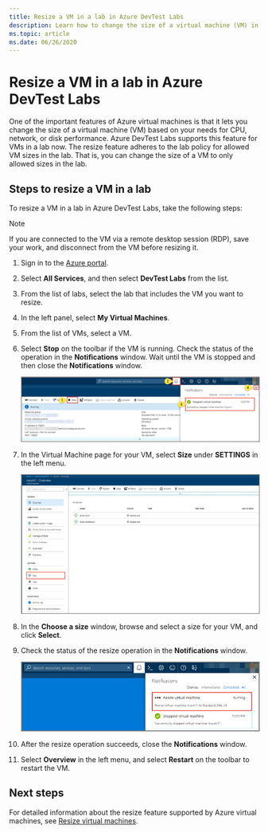 ```yaml
---
title: Resize a VM in a lab in Azure DevTest Labs
description: Learn how to change the size of a virtual machine (VM) in Azure DevTest Labs based on your needs for CPU, network, or disk performance.
ms.topic: article
ms.date: 06/26/2020
---
```


# Resize a VM in a lab in Azure DevTest Labs
One of the important features of Azure virtual machines is that it lets you change the size of a virtual machine (VM) based on your needs for CPU, network, or disk performance. Azure DevTest Labs supports this feature for VMs in a lab now. The resize feature adheres to the lab policy for allowed VM sizes in the lab. That is, you can change the size of a VM to only allowed sizes in the lab. 


## Steps to resize a VM in a lab 
To resize a VM in a lab in Azure DevTest Labs, take the following steps: 

> [!NOTE]
> If you are connected to the VM via a remote desktop session (RDP), save your work, and disconnect from the VM before resizing it.

1. Sign in to the [Azure portal](https://portal.azure.com).
2. Select **All Services**, and then select **DevTest Labs** from the list.
3. From the list of labs, select the lab that includes the VM  you want to resize.  
4. In the left panel, select **My Virtual Machines**. 
5. From the list of VMs, select a VM.
6. Select **Stop** on the toolbar if the VM is running. Check the status of the operation in the **Notifications** window. Wait until the VM is stopped and then close the **Notifications** window. 

    ![Stop the VM](media/devtest-lab-resize-vm/stop-vm.png)
1. In the Virtual Machine page for your VM, select **Size** under **SETTINGS** in the left menu.

    ![Size menu](media/devtest-lab-resize-vm/size-menu.png)
1. In the **Choose a size** window, browse and select a size for your VM, and click **Select**.     
1. Check the status of the resize operation in the **Notifications** window.

    ![Resize status](media/devtest-lab-resize-vm/resize-status.png)
10. After the resize operation succeeds, close the **Notifications** window. 
11. Select **Overview** in the left menu, and select **Restart** on the toolbar to restart the VM. 

## Next steps
For detailed information about the resize feature supported by Azure virtual machines, see [Resize virtual machines](https://azure.microsoft.com/blog/resize-virtual-machines/).


